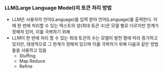 ### LLM(Large Language Model)의 토큰 처리 방법
- LLM은 사용자의 언어(Language)를 입력 받아 언어(Language)를 출력한다. 이때 한 번에 처리할 수 있는 텍스트의 양(최대 토큰 수)은 모델 별로 다르지만 한계가 정해져 있어, 이를 극복하기 위해 
- LLM이 한 번에 처리 할 수 있는 최대 토큰의 수는 모델이 발전 함에 따라 증가하고 있지만, 태생적으로 그 한계가 정해져 있으며 이를 극복하기 위해 다음과 같은 방법들을 사용하고 있음
	- Stuffing
	- Map Reduce
	- Refine